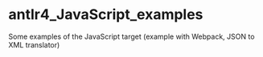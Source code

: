 # antlr4_JavaScript_examples
 Some examples of the JavaScript target (example with Webpack, JSON to XML translator)
